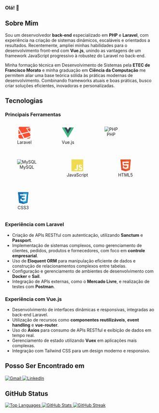 ### Olá! 👋

## Sobre Mim
Sou um desenvolvedor **back-end** especializado em **PHP** e **Laravel**, com experiência na criação de sistemas dinâmicos, escaláveis e orientados a resultados. Recentemente, ampliei minhas habilidades para o desenvolvimento front-end com **Vue.js**, unindo as vantagens de um framework JavaScript progressivo à robustez do Laravel no back-end.  

Minha formação técnica em Desenvolvimento de Sistemas pela **ETEC de Francisco Morato** e minha graduação em **Ciência da Computação** me permitem aliar uma base teórica sólida às práticas modernas de desenvolvimento. Combinando frameworks atuais e boas práticas, busco criar soluções eficientes, inovadoras e personalizadas.

## Tecnologias

### Principais Ferramentas
<div style="display: flex; flex-wrap: wrap; gap: 20px;">
  <figure style="text-align: center;">
    <img src="https://raw.githubusercontent.com/devicons/devicon/master/icons/laravel/laravel-plain.svg" alt="Laravel" height="40" width="40"/>
    <figcaption>Laravel</figcaption>
  </figure>
  
  <figure style="text-align: center;">
    <img src="https://raw.githubusercontent.com/devicons/devicon/master/icons/vuejs/vuejs-original.svg" alt="Vue.js" height="40" width="40"/>
    <figcaption>Vue.js</figcaption>
  </figure>

  <figure style="text-align: center;">
    <img src="https://cdn-icons-png.flaticon.com/128/5968/5968332.png" alt="PHP" height="40" width="40"/>
    <figcaption>PHP</figcaption>
  </figure>

  <figure style="text-align: center;">
    <img src="https://img.icons8.com/fluency/256/mysql-logo.png" alt="MySQL" height="40" width="40"/>
    <figcaption>MySQL</figcaption>
  </figure>

  <figure style="text-align: center;">
    <img src="https://raw.githubusercontent.com/devicons/devicon/master/icons/javascript/javascript-plain.svg" alt="JavaScript" height="40" width="40"/>
    <figcaption>JavaScript</figcaption>
  </figure>

  <figure style="text-align: center;">
    <img src="https://raw.githubusercontent.com/devicons/devicon/master/icons/html5/html5-original.svg" alt="HTML5" height="40" width="40"/>
    <figcaption>HTML5</figcaption>
  </figure>

  <figure style="text-align: center;">
    <img src="https://raw.githubusercontent.com/devicons/devicon/master/icons/css3/css3-original.svg" alt="CSS3" height="40" width="40"/>
    <figcaption>CSS3</figcaption>
  </figure>
</div>

### Experiência com Laravel
- Criação de APIs RESTful com autenticação, utilizando **Sanctum** e **Passport**.
- Implementação de sistemas complexos, como gerenciamento de clientes, pedidos, produtos e fornecedores, com foco em **controle empresarial**.
- Uso de **Eloquent ORM** para manipulação eficiente de dados e construção de relacionamentos complexos entre tabelas.
- Configuração e gerenciamento de ambientes de desenvolvimento com **Docker** e **Sail**.
- Integração de APIs externas, como o **Mercado Livre**, e realização de testes com **Postman**.

### Experiência com Vue.js
- Desenvolvimento de interfaces dinâmicas e responsivas, integradas ao back-end Laravel.
- Utilização de recursos como **componentes reutilizáveis**, **event handling** e **vue-router**.
- Uso do **Axios** para consumo de APIs RESTful e exibição de dados em tempo real.
- Gerenciamento de estado utilizando **Vuex** em aplicações mais complexas.
- Integração com Tailwind CSS para um design moderno e responsivo.

## Posso Ser Encontrado em
<div style="margin-top: 20px;">
  <a href="mailto:joaojpwa@gmail.com" target="_blank">
    <img src="https://img.shields.io/badge/-Gmail-DB4437?style=for-the-badge&logo=gmail&logoColor=white" alt="Gmail"/>
  </a>
  <a href="https://www.linkedin.com/in/joão-pedro-g/" target="_blank">
    <img src="https://img.shields.io/badge/-LinkedIn-0A66C2?style=for-the-badge&logo=linkedin&logoColor=white" alt="LinkedIn"/>
  </a>
</div>

## GitHub Status
<a href="https://github.com/joaojp900/joaojp900">
  <img src="https://github-readme-stats.vercel.app/api/top-langs/?username=joaojp900&theme=dark&layout=compact" alt="Top Languages" />
  <img src="https://github-readme-stats.vercel.app/api?username=joaojp900&show_icons=true&theme=dark&include_all_commits=true&count_private=true&hide=prs" alt="GitHub Stats" />
  <img src="https://github-readme-streak-stats.herokuapp.com/?user=joaojp900&theme=dark&hide_border=true&include_all_commits=true" alt="GitHub Streak" />
</a>
